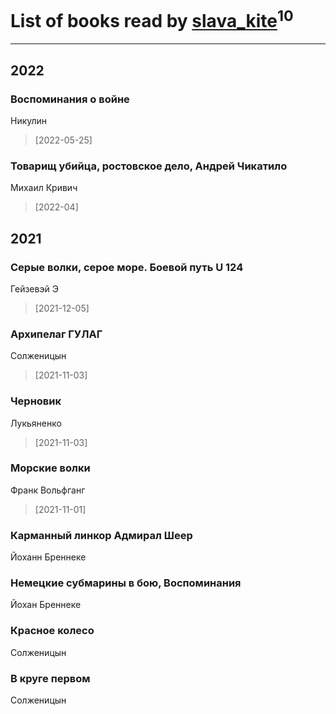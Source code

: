 # List of books read by [slava_kite](http://vk.com/id134671934)<sup>10</sup>
---

## 2022

### Воспоминания о войне
Никулин
> [2022-05-25] 


### Товарищ убийца, ростовское дело, Андрей Чикатило
Михаил Кривич
> [2022-04] 



## 2021

### Серые волки, серое море. Боевой путь U 124
Гейзевэй Э
> [2021-12-05] 


### Архипелаг ГУЛАГ
Солженицын
> [2021-11-03] 


### Черновик
Лукьяненко
> [2021-11-03] 


### Морские волки
Франк Вольфганг
> [2021-11-01] 


### Карманный линкор Адмирал Шеер
Йоханн Бреннеке


### Немецкие субмарины в бою, Воспоминания
Йохан Бреннеке


### Красное колесо
Солженицын


### В круге первом
Солженицын



